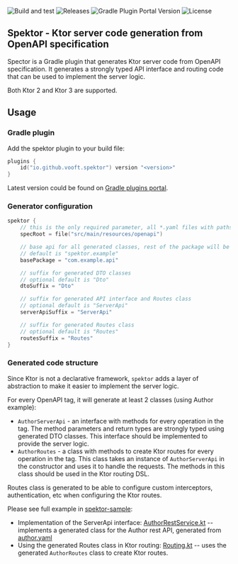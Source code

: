![Build and test](https://github.com/vooft/spektor/actions/workflows/build.yml/badge.svg?branch=main)
![Releases](https://img.shields.io/github/v/release/vooft/spektor)
![Gradle Plugin Portal Version](https://img.shields.io/gradle-plugin-portal/v/io.github.vooft.spektor)
![License](https://img.shields.io/github/license/vooft/spektor)

## Spektor - Ktor server code generation from OpenAPI specification

Spector is a Gradle plugin that generates Ktor server code from OpenAPI specification. 
It generates a strongly typed API interface and routing code that can be used to implement the server logic.

Both Ktor 2 and Ktor 3 are supported.

## Usage

### Gradle plugin

Add the spektor plugin to your build file:
```kotlin
plugins {
    id("io.github.vooft.spektor") version "<version>"
}
```

Latest version could be found on [Gradle plugins portal](https://plugins.gradle.org/plugin/io.github.vooft.spektor).

### Generator configuration

```kotlin
spektor {
    // this is the only required parameter, all *.yaml files with paths will be processed
    specRoot = file("src/main/resources/openapi")

    // base api for all generated classes, rest of the package will be generated from the spec file path
    // default is "spektor.example"
    basePackage = "com.example.api"

    // suffix for generated DTO classes
    // optional default is "Dto"
    dtoSuffix = "Dto"

    // suffix for generated API interface and Routes class
    // optional default is "ServerApi"
    serverApiSuffix = "ServerApi"

    // suffix for generated Routes class
    // optional default is "Routes"
    routesSuffix = "Routes"
}
```

### Generated code structure

Since Ktor is not a declarative framework, `spektor` adds a layer of abstraction to make it easier to implement the server logic.

For every OpenAPI tag, it will generate at least 2 classes (using Author example):

* `AuthorServerApi` - an interface with methods for every operation in the tag. 
  The method parameters and return types are strongly typed using generated DTO classes.
  This interface should be implemented to provide the server logic.
* `AuthorRoutes` - a class with methods to create Ktor routes for every operation in the tag.
  This class takes an instance of `AuthorServerApi` in the constructor and uses it to handle the requests.
  The methods in this class should be used in the Ktor routing DSL.

Routes class is generated to be able to configure custom interceptors, authentication, etc when configuring the Ktor routes.

Please see full example in [spektor-sample](./spektor-sample):
* Implementation of the ServerApi interface: [AuthorRestService.kt](./spektor-sample/src/main/kotlin/io/github/vooft/spektor/sample/apis/AuthorRestService.kt) -- implements a generated class for the Author rest API, generated from [author.yaml](./spektor-sample/src/main/resources/openapi/api/author.yaml)
* Using the generated Routes class in Ktor routing: [Routing.kt](./spektor-sample/src/main/kotlin/io/github/vooft/spektor/sample/ktor/Routing.kt) -- uses the generated `AuthorRoutes` class to create Ktor routes.

